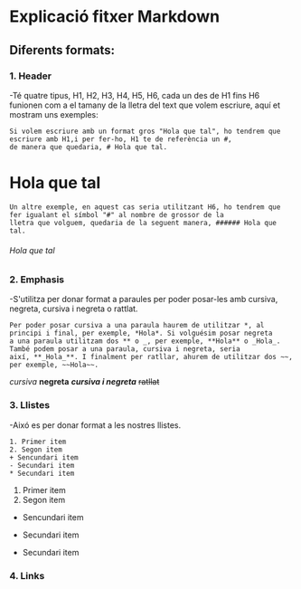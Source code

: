 # Explicació fitxer Markdown

## Diferents formats:

### 1. Header

  -Té quatre tipus, H1, H2, H3, H4, H5, H6, cada un des de H1 fins H6 funionen com a el tamany de la lletra del text que volem
  escriure, aquí et mostram uns exemples:

  ```
  Si volem escriure amb un format gros "Hola que tal", ho tendrem que escriure amb H1,i per fer-ho, H1 te de referència un #,
  de manera que quedaria, # Hola que tal.

  ```

  # Hola que tal

  ```
  Un altre exemple, en aquest cas seria utilitzant H6, ho tendrem que fer igualant el símbol "#" al nombre de grossor de la
  lletra que volguem, quedaria de la seguent manera, ###### Hola que tal.

  ```
  ###### Hola que tal

### 2. Emphasis

  -S'utilitza per donar format a paraules per poder posar-les amb cursiva, negreta, cursiva i negreta o rattlat.

  ```
  Per poder posar cursiva a una paraula haurem de utilitzar *, al principi i final, per exemple, *Hola*. Si volguésim posar negreta
  a una paraula utilitzam dos ** o _, per exemple, **Hola** o _Hola_. També podem posar a una paraula, cursiva i negreta, seria
  així, **_Hola_**. I finalment per ratllar, ahurem de utilitzar dos ~~, per exemple, ~~Hola~~.

  ```

  *cursiva*   **negreta**   **_cursiva i negreta_**   ~~ratllat~~

### 3. Llistes

  -Aixó es per donar format a les nostres llistes.

  ```
  1. Primer item
  2. Segon item
  + Sencundari item
  - Secundari item
  * Secundari item

  ```
  1. Primer item
  2. Segon item
  + Sencundari item
  - Secundari item
  * Secundari item

### 4. Links
  
  
 
  

